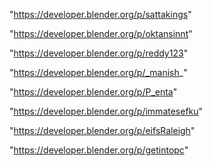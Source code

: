 "https://developer.blender.org/p/sattakings"

"https://developer.blender.org/p/oktansinnt"

"https://developer.blender.org/p/reddy123"

"https://developer.blender.org/p/_manish_"

"https://developer.blender.org/p/P_enta"

"https://developer.blender.org/p/immatesefku"

"https://developer.blender.org/p/eifsRaleigh"

"https://developer.blender.org/p/getintopc"

 
